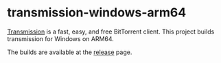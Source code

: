# transmission-windows-arm64
[Transmission](https://transmissionbt.com/) is a fast, easy, and free BitTorrent client. This project builds transmission for Windows on ARM64.

The builds are available at the [release](https://github.com/minnyres/transmission-windows-arm64/releases) page.

